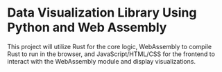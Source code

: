 # Data Visualization Library Using Python and Web Assembly

This project will utilize Rust for the core logic, WebAssembly to compile Rust to run in the browser, and JavaScript/HTML/CSS for the frontend to interact with the WebAssembly module and display visualizations.
